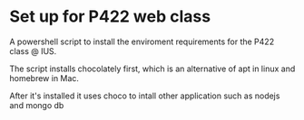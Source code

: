 # Set up for P422 web class

A powershell script to install the enviroment requirements for the P422 class @ IUS. 

The script installs chocolately first, which is an alternative of apt in linux and homebrew in Mac. 

After it's installed it uses choco to intall other application such as nodejs and mongo db 


